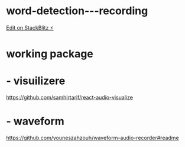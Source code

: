 # word-detection---recording

[Edit on StackBlitz ⚡️](https://stackblitz.com/edit/stackblitz-starters-7sbpum)

# working package

# - visuilizere

https://github.com/samhirtarif/react-audio-visualize

# - waveform

https://github.com/youneszahzouh/waveform-audio-recorder#readme
